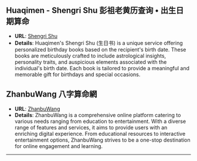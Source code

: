 ## Huaqimen - Shengri Shu  彭祖老黄历查询 • 出生日期算命

- **URL**: [Shengri Shu](https://www.huaqimen.com/shengrishu.php)
- **Details**: Huaqimen's Shengri Shu (生日书) is a unique service offering personalized birthday books based on the recipient's birth date. These books are meticulously crafted to include astrological insights, personality traits, and auspicious elements associated with the individual's birth date. Each book is tailored to provide a meaningful and memorable gift for birthdays and special occasions.



## ZhanbuWang 八字算命網

- **URL**: [ZhanbuWang](https://www.zhanbuwang.com/)
- **Details**: ZhanbuWang is a comprehensive online platform catering to various needs ranging from education to entertainment. With a diverse range of features and services, it aims to provide users with an enriching digital experience. From educational resources to interactive entertainment options, ZhanbuWang strives to be a one-stop destination for online engagement and learning.


---
